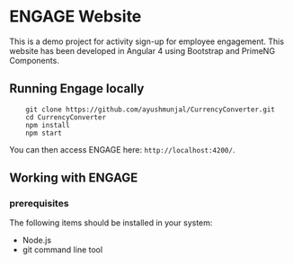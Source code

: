 # ENGAGE Website

This is a demo project for activity sign-up for employee engagement. This website has been developed in Angular 4 using Bootstrap and PrimeNG Components. 

## Running Engage locally

```
	git clone https://github.com/ayushmunjal/CurrencyConverter.git
	cd CurrencyConverter
	npm install
	npm start
```

You can then access ENGAGE here: `http://localhost:4200/`. 


## Working with ENGAGE

### prerequisites

The following items should be installed in your system:
* Node.js 
* git command line tool 
